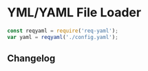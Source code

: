 YML/YAML File Loader
====================

```javascript
const reqyaml = require('req-yaml');
var yaml = reqyaml('./config.yaml');
```

## Changelog